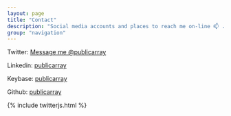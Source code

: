 ```yaml
---
layout: page
title: "Contact"
description: "Social media accounts and places to reach me on-line 📫 . </br>Drop me a line or ask a question. I'd be delighted to hear from you."
group: "navigation"
---
```


Twitter: <a href="https://twitter.com/messages/compose?recipient_id=765886034106351616" class="twitter-dm-button" data-screen-name="@publicarray" data-size="large">Message me @publicarray</a>

Linkedin: [publicarray](https://www.linkedin.com/in/publicarray)

Keybase: [publicarray](https://keybase.io/publicarray)

Github: [publicarray](https://github.com/publicarray)


{% include twitterjs.html %}
